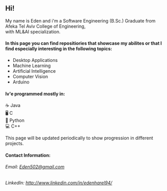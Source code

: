

## Hi! ##

My name is Eden and i'm a Software Engineering (B.Sc.) Graduate from Afeka Tel Aviv College of Engineering,</br>
with ML&AI specialization. 
#### In this page you can find repositiories that showcase my abilites or that I find especially interesting in the following topics: 

* Desktop Applications
* Machine Learning
* Artificial Intelligence
* Computer Vision
* Arduino

#### Iv'e programmed mostly in:
:coffee: Java \
:desktop_computer: C \
:snake:	Python \
:computer:	C++ 


This page will be updated periodically to show progression in different projects.

#### Contact Information:
###### Email: Eden502@gmail.com
###### LinkedIn: http://www.linkedin.com/in/edenharel94/












<!---
eden502/eden502 is a ✨ special ✨ repository because its `README.md` (this file) appears on your GitHub profile.
You can click the Preview link to take a look at your changes.
--->
